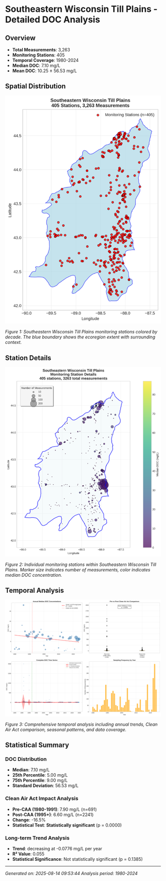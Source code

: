 # Southeastern Wisconsin Till Plains - Detailed DOC Analysis

## Overview
- **Total Measurements**: 3,263
- **Monitoring Stations**: 405
- **Temporal Coverage**: 1980-2024
- **Median DOC**: 7.10 mg/L
- **Mean DOC**: 10.25 ± 56.53 mg/L

## Spatial Distribution

![Ecoregion Overview](Southeastern_Wisconsin_Till_Plains_overview_map.png)

*Figure 1: Southeastern Wisconsin Till Plains monitoring stations colored by decade. The blue boundary shows the ecoregion extent with surrounding context.*

## Station Details

![Station Details](Southeastern_Wisconsin_Till_Plains_stations.png)

*Figure 2: Individual monitoring stations within Southeastern Wisconsin Till Plains. Marker size indicates number of measurements, color indicates median DOC concentration.*

## Temporal Analysis

![Time Series Analysis](Southeastern_Wisconsin_Till_Plains_timeseries.png)

*Figure 3: Comprehensive temporal analysis including annual trends, Clean Air Act comparison, seasonal patterns, and data coverage.*

## Statistical Summary

### DOC Distribution
- **Median**: 7.10 mg/L
- **25th Percentile**: 5.00 mg/L  
- **75th Percentile**: 9.00 mg/L
- **Standard Deviation**: 56.53 mg/L

### Clean Air Act Impact Analysis

- **Pre-CAA (1980-1991)**: 7.90 mg/L (n=691)
- **Post-CAA (1995+)**: 6.60 mg/L (n=2241)
- **Change**: -16.5%
- **Statistical Test**: **Statistically significant** (p = 0.0000)

### Long-term Trend Analysis

- **Trend**: decreasing at -0.0776 mg/L per year
- **R² Value**: 0.055
- **Statistical Significance**: Not statistically significant (p = 0.1385)


---
*Generated on: 2025-08-14 09:53:44*
*Analysis period: 1980-2024*

